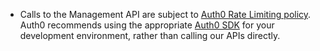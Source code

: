 * Calls to the Management API are subject to [Auth0 Rate Limiting policy](/docs/policies/rate-limits). Auth0 recommends using the appropriate [Auth0 SDK](/libraries) for your development environment, rather than calling our APIs directly. 
